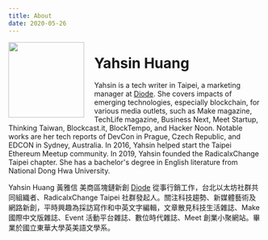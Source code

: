 ```yaml
---
title: About
date: 2020-05-26
---
```


<img src="/images/profile.jpg" style="height: 150px;float: left;margin-right: 20px;">

# Yahsin Huang

Yahsin is a tech writer in Taipei, a marketing manager at [Diode](https://diode.io/). She covers impacts of emerging technologies, especially blockchain, for various media outlets, such as Make magazine, TechLife magazine, Business Next, Meet Startup, Thinking Taiwan, Blockcast.it, BlockTempo, and Hacker Noon. Notable works are her tech reports of DevCon in Prague, Czech Republic, and EDCON in Sydney, Australia. In 2016, Yahsin helped start the Taipei Ethereum Meetup community. In 2019, Yahsin founded the RadicalxChange Taipei chapter. She has a bachelor's degree in English literature from National Dong Hwa University.

Yahsin Huang 黃雅信 美商區塊鏈新創 [Diode](https://diode.io/) 從事行銷工作，台北以太坊社群共同組織者、RadicalxChange Taipei 社群發起人。關注科技趨勢、新媒體藝術及網路新創，平時興趣為採訪寫作和中英文字編輯，文章散見科技生活雜誌、Make 國際中文版雜誌、Event 活動平台雜誌、數位時代雜誌、Meet 創業小聚網站。畢業於國立東華大學英美語文學系。


